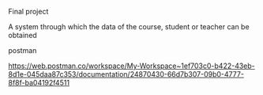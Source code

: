 Final project

A system through which the data of the course, student or teacher can be obtained

postman

https://web.postman.co/workspace/My-Workspace~1ef703c0-b422-43eb-8d1e-045daa87c353/documentation/24870430-66d7b307-09b0-4777-8f8f-ba04192f4511
